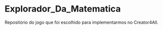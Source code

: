 # Explorador_Da_Matematica
Repositório do jogo que foi escolhido para implementarmos no Creator4All. 
